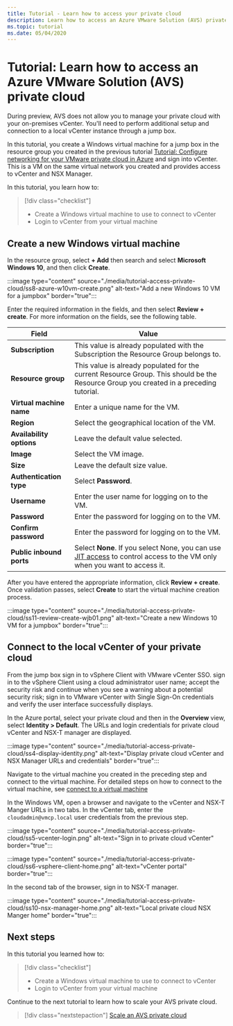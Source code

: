 ```yaml
---
title: Tutorial - Learn how to access your private cloud
description: Learn how to access an Azure VMware Solution (AVS) private cloud
ms.topic: tutorial
ms.date: 05/04/2020
---
```


# Tutorial: Learn how to access an Azure VMware Solution (AVS) private cloud

During preview, AVS does not allow you to manage your private cloud with your on-premises vCenter. You'll need to perform additional setup and connection to a local vCenter instance through a jump box. 

In this tutorial, you create a Windows virtual machine for a jump box in the resource group you created in the previous tutorial [Tutorial: Configure networking for your VMware private cloud in Azure](tutorial-configure-networking.md) and sign into vCenter. This is a VM on the same virtual network you created and provides access to vCenter and NSX Manager. 

In this tutorial, you learn how to:

> [!div class="checklist"]
> * Create a Windows virtual machine to use to connect to vCenter
> * Login to vCenter from your virtual machine

## Create a new Windows virtual machine

In the resource group, select **+ Add** then search and select **Microsoft Windows 10**, and then click **Create**.

:::image type="content" source="./media/tutorial-access-private-cloud/ss8-azure-w10vm-create.png" alt-text="Add a new Windows 10 VM for a jumpbox" border="true":::

Enter the required information in the fields, and then select **Review + create**. For more information on the fields, see the following table.

| Field | Value |
| --- | --- |
| **Subscription** | This value is already populated with the Subscription the Resource Group belongs to. |
| **Resource group** | This value is already populated for the current Resource Group. This should be the Resource Group you created in a preceding tutorial. |
| **Virtual machine name** | Enter a unique name for the VM. |
| **Region** | Select the geographical location of the VM. |
| **Availability options** | Leave the default value selected. |
| **Image** | Select the VM image. |
| **Size** | Leave the default size value. |
| **Authentication type**  | Select **Password**. |
| **Username** | Enter the user name for logging on to the VM. |
| **Password** | Enter the password for logging on to the VM. |
| **Confirm password** | Enter the password for logging on to the VM. |
| **Public inbound ports** | Select **None**. If you select None, you can use [JIT access](../security-center/security-center-just-in-time.md#configure-jit-access-from-an-azure-vms-page-) to control access to the VM only when you want to access it.  |

After you have entered the appropriate information, click **Review + create**. Once validation passes, select **Create** to start the virtual machine creation process.

:::image type="content" source="./media/tutorial-access-private-cloud/ss11-review-create-wjb01.png" alt-text="Create a new Windows 10 VM for a jumpbox" border="true":::

## Connect to the local vCenter of your private cloud

From the jump box sign in to vSphere Client with VMware vCenter SSO. sign in to the vSphere Client using a cloud administrator user name; accept the security risk and continue when you see a warning about a potential security risk; sign in to VMware vCenter with Single Sign-On credentials and verify the user interface successfully displays.

In the Azure portal, select your private cloud and then in the **Overview** view, select **Identity > Default**. The URLs and login credentials for private cloud vCenter and NSX-T manager are displayed.

:::image type="content" source="./media/tutorial-access-private-cloud/ss4-display-identity.png" alt-text="Display private cloud vCenter and NSX Manager URLs and credentials" border="true":::

Navigate to the virtual machine you created in the preceding step and connect to the virtual machine. For detailed steps on how to connect to the virtual machine, see [connect to a virtual machine](../virtual-machines/windows/connect-logon.md#connect-to-the-virtual-machine)

In the Windows VM, open a browser and navigate to the vCenter and NSX-T Manger URLs in two tabs. In the vCenter tab, enter the `cloudadmin@vmcp.local` user credentials from the previous step.

:::image type="content" source="./media/tutorial-access-private-cloud/ss5-vcenter-login.png" alt-text="Sign in to private cloud vCenter" border="true":::

:::image type="content" source="./media/tutorial-access-private-cloud/ss6-vsphere-client-home.png" alt-text="vCenter portal" border="true":::

In the second tab of the browser, sign in to NSX-T manager.

:::image type="content" source="./media/tutorial-access-private-cloud/ss10-nsx-manager-home.png" alt-text="Local private cloud NSX Manger home" border="true":::

## Next steps

In this tutorial you learned how to:

> [!div class="checklist"]
> * Create a Windows virtual machine to use to connect to vCenter
> * Login to vCenter from your virtual machine

Continue to the next tutorial to learn how to scale your AVS private cloud.

> [!div class="nextstepaction"]
> [Scale an AVS private cloud](tutorial-scale-private-cloud.md)
